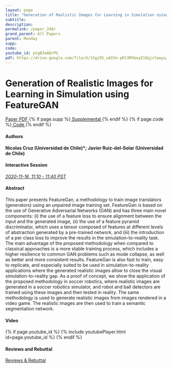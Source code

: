 ```yaml
---
layout: page
title: "Generation of Realistic Images for Learning in Simulation using FeatureGAN"
subtitle: 
description:
permalink: /paper_248/
grand_parent: All Papers
parent: Monday
supp: 
code: 
youtube_id: ptgB3eAQrPU
pdf: https://drive.google.com/file/d/1SgjO5_uAIVo-pKt3RhboyE1QqjcYawyu/view
---
```


# Generation of Realistic Images for Learning in Simulation using FeatureGAN

<a href="https://drive.google.com/file/d/1SgjO5_uAIVo-pKt3RhboyE1QqjcYawyu/view" target="_blank" rel="noopener noreferrer" class="btn btn-blue"><i class="fa fa-file-text-o" aria-hidden="true"></i> Paper PDF </a> {% if page.supp %}<a href="" target="_blank" rel="noopener noreferrer" class="btn btn-green"><i class="fa fa-file-text-o" aria-hidden="true"></i> Supplemental </a>{% endif %} {% if page.code %}<a href="" target="_blank" rel="noopener noreferrer" class="btn"><i class="fa fa-github" aria-hidden="true"></i> Code </a>{% endif %} 

#### Authors
**Nicolas Cruz (Universidad de Chile)*; Javier Ruiz-del-Solar (Universidad de Chile)**

#### Interactive Session
<a href="https://pheedloop.com/corl2020/virtual/?page=sessions&section=SES645BKP83RI865Q" target="_blank" rel="noopener noreferrer"><em>2020-11-16, 11:10 - 11:40 PST </em></a>

#### Abstract
This paper presents FeatureGan, a methodology to train image translators (generators) using an unpaired image training set. FeatureGan is based on the use of Generative Adversarial Networks (GAN) and has three main novel components: (i) the use of a feature loss to ensure alignment between the input and the generated image, (ii) the use of a feature pyramid discriminator, which uses a tensor composed of features at different levels of abstraction generated by a pre-trained network, and (iii) the introduction of a per class loss to improve the results in the simulation-to-reality task. The main advantage of the proposed methodology when compared to classical approaches is a more stable training process, which includes a higher resilience to common GAN problems such as mode collapse, as well as better and more consistent results. FeatureGan is also fast to train, easy to replicate, and especially suited to be used in simulation-to-reality applications where the generated realistic images allow to close the visual simulation-to-reality gap. As a proof of concept, we show the application of the proposed methodology in soccer robotics, where realistic images are generated in a soccer robotics simulator, and robot and ball detectors are trained using these images and then tested in reality. The same methodology is used to generate realistic images from images rendered in a video game. The realistic images are then used to train a semantic segmentation network.

#### Video
{% if page.youtube_id %}
{% include youtubePlayer.html id=page.youtube_id %}
{% endif %}

#### Reviews and Rebuttal
<a href="https://drive.google.com/file/d/1vazYzstAdhB2NQU-VmIHVcWBQfh-aZbZ/view" target="_blank" rel="noopener noreferrer" class="btn btn-purple"><i class="fa fa-pencil-square-o" aria-hidden="true"></i> Reviews & Rebuttal </a>

